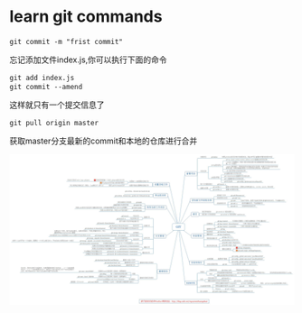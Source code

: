 # learn git commands
    git commit -m "frist commit"


忘记添加文件index.js,你可以执行下面的命令


    git add index.js
    git commit --amend


这样就只有一个提交信息了

    git pull origin master

获取master分支最新的commit和本地的仓库进行合并

![git tree](https://github.com/xiaokyo/git-study/blob/master/git_tree.jpg)
